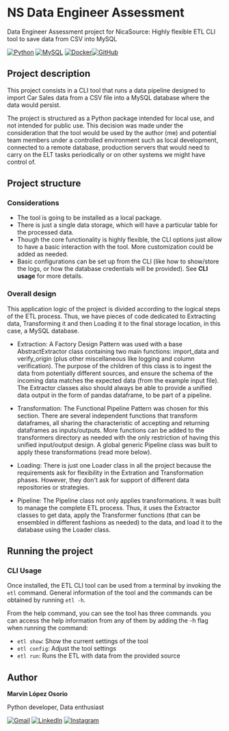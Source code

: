 # NS Data Engineer Assessment
Data Engineer Assessment project for NicaSource: Highly flexible ETL CLI tool to save data from CSV into MySQL

[![Python](https://img.shields.io/badge/python-3670A0?style=for-the-badge&logo=python&logoColor=ffdd54)](https://www.python.org/) [![MySQL](https://img.shields.io/badge/mysql-%2300f.svg?style=for-the-badge&logo=mysql&logoColor=white)](https://www.mysql.com/) [![Docker](https://img.shields.io/badge/docker-%230db7ed.svg?style=for-the-badge&logo=docker&logoColor=white)](https://www.docker.com/)[![GitHub](https://img.shields.io/badge/github-%23121011.svg?style=for-the-badge&logo=github&logoColor=white)](https://www.github.com/) 

## Project description
This project consists in a CLI tool that runs a data pipeline designed to import Car Sales data from a CSV file into a MySQL database where the data would persist. 

The project is structured as a Python package intended for local use, and not intended for public use. This decision was made under the consideration that the tool would be used by the author (me) and potential team members under a controlled environment such as local development, connected to a remote database, production servers that would need to carry on the ELT tasks periodically or on other systems we might have control of. 


## Project structure
### Considerations
- The tool is going to be installed as a local package.
- There is just a single data storage, which will have a particular table for the processed data.
- Though the core functionality is highly flexible, the CLI options just allow to have a basic interaction with the tool. More customization could be added as needed.
- Basic configurations can be set up from the CLI (like how to show/store the logs, or how the database credentials will be provided). See **CLI usage** for more details.

### Overall design
This application logic of the project is divided according to the logical steps of the ETL process. Thus, we have pieces of code dedicated to Extracting data, Transforming it and then Loading it to the final storage location, in this case, a MySQL database. 

- Extraction: A Factory Design Pattern was used with a base AbstractExtractor class containing two main functions: import_data and verify_origin (plus other miscellaneous like logging and column verification). The purpose of the children of this class is to ingest the data from potentially different sources, and ensure the schema of the incoming data matches the expected data (from the example input file). The Extractor classes also should always be able to provide a unified data output in the form of pandas dataframe, to be part of a pipeline.

- Transformation: The Functional Pipeline Pattern was chosen for this section. There are several independent functions that transform dataframes, all sharing the characteristic of accepting and returning dataframes as inputs/outputs. More functions can be added to the transformers directory as needed with the only restriction of having this unified input/output design. A global generic Pipeline class was built to apply these transformations (read more below).

- Loading: There is just one Loader class in all the project because the requirements ask for flexibility in the Extration and Transformation phases. However, they don't ask for support of different data repositories or strategies.

- Pipeline: The Pipeline class not only applies transformations. It was  built to manage the complete ETL process. Thus, it uses the Extractor classes to get data, apply the Transformer functions (that can be ensembled in different fashions as needed) to the data, and load it to the database using the Loader class.

## Running the project
### CLI Usage
Once installed, the ETL CLI tool can be used from a terminal by invoking the `etl` command. General information of the tool and the commands can be obtained by running `etl -h`.

From the help command, you can see the tool has three commands. you can access the help information from any of them by adding the -h flag when running the command:
- `etl show`: Show the current settings of the tool
- `etl config`: Adjust the tool settings
- `etl run`: Runs the ETL with data from the provided source

## Author
**Marvin López Osorio**

Python developer, Data enthusiast

[![Gmail](https://img.shields.io/badge/Gmail-D14836?style=for-the-badge&logo=gmail&logoColor=white)](mailto:majoloso97@gmail.com) [![LinkedIn](https://img.shields.io/badge/linkedin-%230077B5.svg?style=for-the-badge&logo=linkedin&logoColor=white)](https://www.linkedin.com/in/marvin-l%C3%B3pez-osorio-a723336a/) [![Instagram](https://img.shields.io/badge/Instagram-%23E4405F.svg?style=for-the-badge&logo=Instagram&logoColor=white)](https://www.instagram.com/marvinlopez97/)